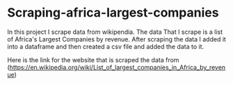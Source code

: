# Scraping-africa-largest-companies
In this project I scrape data from wikipendia. The data That I scrape is a list of Africa's Largest Companies by revenue. 
After scraping the data I added it into a dataframe and then created a csv file and added the data to it.

Here is the link for the website that is scraped the data from (https://en.wikipedia.org/wiki/List_of_largest_companies_in_Africa_by_revenue)
